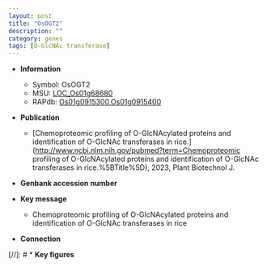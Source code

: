```yaml
---
layout: post
title: "OsOGT2"
description: ""
category: genes
tags: [O-GlcNAc transferase]
---
```


* **Information**  
    + Symbol: OsOGT2  
    + MSU: [LOC_Os01g68680](http://rice.uga.edu/cgi-bin/ORF_infopage.cgi?orf=LOC_Os01g68680)  
    + RAPdb: [Os01g0915300](https://rapdb.dna.affrc.go.jp/locus/?name=Os01g0915300),[Os01g0915400](https://rapdb.dna.affrc.go.jp/locus/?name=Os01g0915400)  

* **Publication**  
    + [Chemoproteomic profiling of O-GlcNAcylated proteins and identification of O-GlcNAc transferases in rice.](http://www.ncbi.nlm.nih.gov/pubmed?term=Chemoproteomic profiling of O-GlcNAcylated proteins and identification of O-GlcNAc transferases in rice.%5BTitle%5D), 2023, Plant Biotechnol J.

* **Genbank accession number**  

* **Key message**  
    + Chemoproteomic profiling of O-GlcNAcylated proteins and identification of O-GlcNAc transferases in rice

* **Connection**  

[//]: # * **Key figures**  


